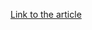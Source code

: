 [Link to the article](https://www.bleepingcomputer.com/news/microsoft/microsoft-fixes-windows-10-bug-causing-apps-to-stop-working/)
